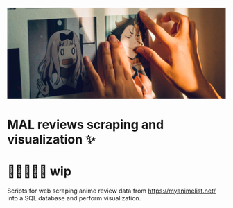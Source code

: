 ![Header  Photo by Gracia Dharma on Unsplash](img/001.jpg)

# MAL reviews scraping and visualization :sparkles:
# :construction::construction::construction::construction::construction: wip


Scripts for web scraping anime review data from https://myanimelist.net/ into a SQL database and perform visualization.

